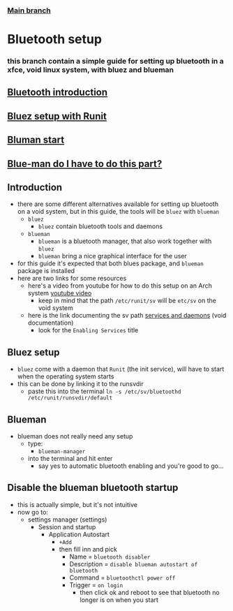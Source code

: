 ### [Main branch](https://github.com/P-OEM/P-OEM-s-void-setup/tree/main)

# Bluetooth setup

### this branch contain a simple guide for setting up bluetooth in a xfce, void linux system, with bluez and blueman

## [Bluetooth introduction](#introduction)
## [Bluez setup with Runit](#bluez-setup)
## [Bluman start](#blueman)
## [Blue-man do I have to do this part?](#disable-the-blueman-bluetooth-startup)

## Introduction
* there are some different alternatives available for setting up bluetooth on a void system, but in this guide, the tools will be `bluez` with `blueman`
    * `bluez`
        * `bluez` contain bluetooth tools and daemons
    * `blueman`
        * `blueman` is a bluetooth manager, that also work together with `bluez`
        * `blueman` bring a nice graphical interface for the user
* for this guide it's expected that both blues package, and `blueman` package is installed
* here are two links for some resources
    * here's a video from youtube for how to do this setup on an Arch system [youtube video](https://youtu.be/b329S-LFV0k)
        * keep in mind that the path `/etc/runit/sv` will be `etc/sv` on the void system
    * here is the link documenting the sv path [services and daemons](https://docs.voidlinux.org/config/services/index.html) (void documentation)
        * look for the `Enabling Services` title

## Bluez setup
* `bluez` come with a daemon that `Runit` (the init service), will have to start when the operating system starts
* this can be done by linking it to the runsvdir
    * paste this into the terminal `ln -s /etc/sv/bluetoothd /etc/runit/runsvdir/default`
## Blueman
* blueman does not really need any setup
    * type:
        * `blueman-manager`
    * into the terminal and hit enter
        * say yes to automatic bluetooth enabling and you're good to go...

## Disable the blueman bluetooth startup
* this is actually simple, but it's not intuitive
* now go to:
    * settings manager (settings)
        * Session and startup
            * Application Autostart
                * `+Add`
                * then fill inn and pick
                    * Name = `bluetooth disabler`
                    * Description = `disable blueman autostart of bluetooth`
                    * Command = `bluetoothctl power off`
                    * Trigger = `on login`
                        * then click ok and reboot to see that bluetooth no longer is on when you start
